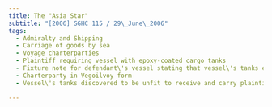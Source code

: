 ```yaml
---
title: The "Asia Star" 
subtitle: "[2006] SGHC 115 / 29\_June\_2006"
tags:
  - Admiralty and Shipping
  - Carriage of goods by sea
  - Voyage charterparties
  - Plaintiff requiring vessel with epoxy-coated cargo tanks
  - Fixture note for defendant\'s vessel stating that vessel\'s tanks epoxy-coated
  - Charterparty in Vegoilvoy form
  - Vessel\'s tanks discovered to be unfit to receive and carry plaintiff\'s cargo to destination due to severe breakdown of epoxy coating

---
```


